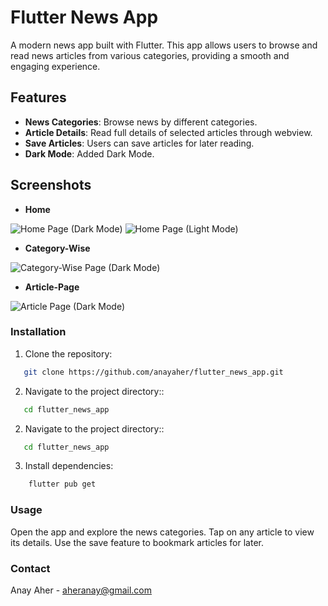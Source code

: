 # Flutter News App

A modern news app built with Flutter. This app allows users to browse and read news articles from various categories, providing a smooth and engaging experience. 

## Features

- **News Categories**: Browse news by different categories.
- **Article Details**: Read full details of selected articles through webview.
- **Save Articles**: Users can save articles for later reading.
- **Dark Mode**: Added Dark Mode.

## Screenshots


- **Home**

![Home Page (Dark Mode)](https://github.com/anayaher/flutter_news_app/blob/main/screenshots/Simulator%20Screenshot%20-%20iPhone%2015%20-%202024-08-28%20at%2002.41.07.png)
![Home Page (Light Mode)](https://github.com/anayaher/flutter_news_app/blob/main/screenshots/Simulator%20Screenshot%20-%20iPhone%2015%20-%202024-08-28%20at%2002.40.59.png)

- **Category-Wise**

![Category-Wise Page (Dark Mode)](https://github.com/anayaher/flutter_news_app/blob/main/screenshots/Simulator%20Screenshot%20-%20iPhone%2015%20-%202024-08-28%20at%2002.38.23.png)

- **Article-Page**

![Article Page (Dark Mode)](hhttps://github.com/anayaher/flutter_news_app/blob/main/screenshots/Simulator%20Screenshot%20-%20iPhone%2015%20-%202024-08-28%20at%2002.37.58.png)

### Installation

1. Clone the repository:

```bash
   git clone https://github.com/anayaher/flutter_news_app.git
```
2. Navigate to the project directory::

```bash
   cd flutter_news_app
```
2. Navigate to the project directory::

```bash
   cd flutter_news_app
```
3. Install dependencies:
```bash
    flutter pub get
```
### Usage
Open the app and explore the news categories.
Tap on any article to view its details.
Use the save feature to bookmark articles for later.

### Contact
Anay Aher - aheranay@gmail.com
   


